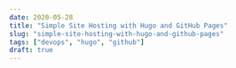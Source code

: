 ```yaml
---
date: 2020-05-28
title: "Simple Site Hosting with Hugo and GitHub Pages"
slug: "simple-site-hosting-with-hugo-and-github-pages"
tags: ["devops", "hugo", "github"]
draft: true
---
```

